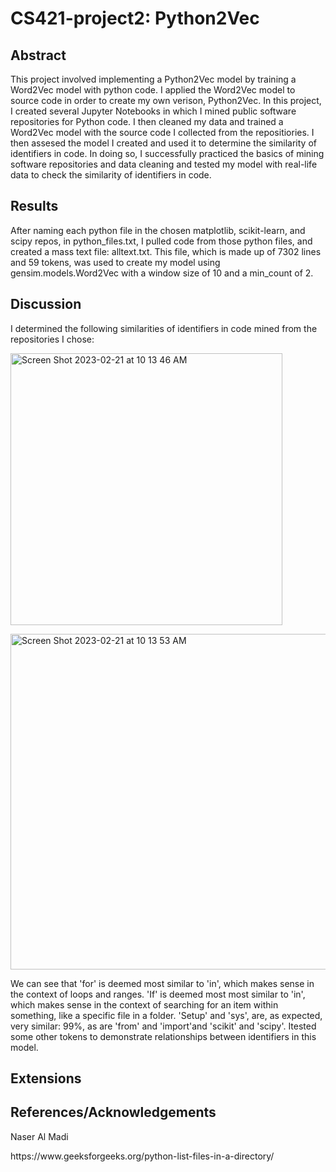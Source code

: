 # CS421-project2: Python2Vec

## Abstract ##
This project involved implementing a Python2Vec model by training a Word2Vec model with python code.  I applied the Word2Vec model to source code in order to create my own verison, Python2Vec.  In this project, I created several Jupyter Notebooks in which I mined public software repositories for Python code.  I then cleaned my data and trained a Word2Vec model with the source code I collected from the repositiories. I then assesed the model I created and used it to determine the similarity of identifiers in code.  In doing so, I successfully practiced the basics of mining software repositories and data cleaning and tested my model with real-life data to check the similarity of identifiers in code.


## Results ##
After naming each python file in the chosen matplotlib, scikit-learn, and scipy repos, in python_files.txt, I pulled code from those python files, and created a mass text file: alltext.txt.  This file, which is made up of 7302 lines and 59 tokens, was used to create my model using gensim.models.Word2Vec with a window size of 10 and a min_count of 2. 


## Discussion ##
I determined the following similarities of identifiers in code mined from the repositories I chose:
<p><img width="435" alt="Screen Shot 2023-02-21 at 10 13 46 AM" src="https://user-images.githubusercontent.com/30237570/220384031-8adf535d-e30b-47bb-ae55-1b13ba03b886.png"></p>
<p><img width="537" alt="Screen Shot 2023-02-21 at 10 13 53 AM" src="https://user-images.githubusercontent.com/30237570/220384095-c829cfcd-407a-4b72-b3a0-8a56f026b146.png">
 </p>
<p> We can see that 'for' is deemed most similar to 'in', which makes sense in the context of loops and ranges.  'If' is deemed most most similar to 'in', which makes sense in the context of searching for an item within something, like a specific file in a folder.  'Setup' and 'sys', are, as expected, very similar: 99%, as are 'from' and 'import'and 'scikit' and 'scipy'.  Itested some other tokens to demonstrate relationships between identifiers in this model.</p> 


## Extensions ##


## References/Acknowledgements ##
<p>Naser Al Madi</p>
https://www.geeksforgeeks.org/python-list-files-in-a-directory/
